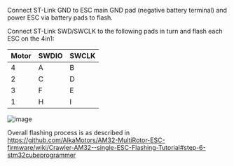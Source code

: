 Connect ST-Link GND to ESC main GND pad (negative battery terminal) and power ESC via battery pads to flash.

Connect ST-Link SWD/SWCLK to the following pads in turn and flash each ESC on the 4in1:

|Motor| SWDIO | SWCLK |
| --- | --- | --- |
| 4 | A | B |
| 2 | C | D |
| 3 | F | E |
| 1 | H | I |


![image](https://user-images.githubusercontent.com/7933842/163869943-f8d1a6a9-8f77-4aec-966b-0401a8f1819a.png)

Overall flashing process is as described in https://github.com/AlkaMotors/AM32-MultiRotor-ESC-firmware/wiki/Crawler-AM32--single-ESC-Flashing-Tutorial#step-6-stm32cubeprogrammer
